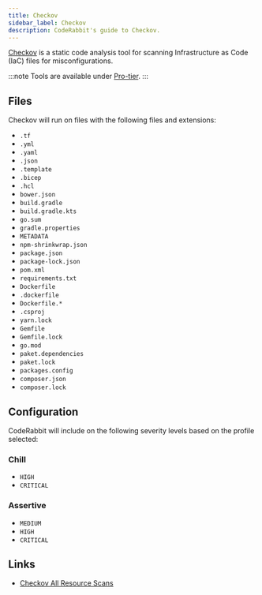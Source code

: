 ```yaml
---
title: Checkov
sidebar_label: Checkov
description: CodeRabbit's guide to Checkov.
---
```


[Checkov](https://www.checkov.io/) is a static code analysis tool for scanning Infrastructure as Code (IaC) files for misconfigurations.

:::note
Tools are available under [Pro-tier](https://coderabbit.ai/pricing).
:::

## Files

Checkov will run on files with the following files and extensions:

- `.tf`
- `.yml`
- `.yaml`
- `.json`
- `.template`
- `.bicep`
- `.hcl`
- `bower.json`
- `build.gradle`
- `build.gradle.kts`
- `go.sum`
- `gradle.properties`
- `METADATA`
- `npm-shrinkwrap.json`
- `package.json`
- `package-lock.json`
- `pom.xml`
- `requirements.txt`
- `Dockerfile`
- `.dockerfile`
- `Dockerfile.*`
- `.csproj`
- `yarn.lock`
- `Gemfile`
- `Gemfile.lock`
- `go.mod`
- `paket.dependencies`
- `paket.lock`
- `packages.config`
- `composer.json`
- `composer.lock`

## Configuration

CodeRabbit will include on the following severity levels based on the profile selected:

### Chill

- `HIGH`
- `CRITICAL`

### Assertive

- `MEDIUM`
- `HIGH`
- `CRITICAL`

## Links

- [Checkov All Resource Scans](https://www.checkov.io/5.Policy%20Index/all.html)

